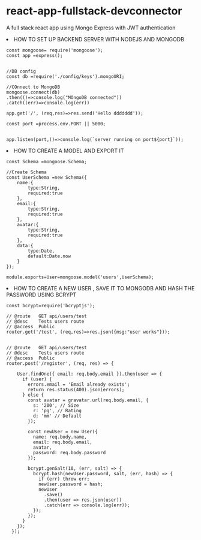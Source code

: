 # react-app-fullstack-devconnector
A full stack react app using Mongo Express with JWT authentication


<li>
HOW TO SET UP BACKEND SERVER WITH NODEJS AND MONGODB

```const express = require('express');
const mongoose= require('mongoose');
const app =express();


//DB config
const db =require('./config/keys').mongoURI;

//COnnect to MongoDB
mongoose.connect(db)
.then(()=>console.log("MOngoDB connected"))
.catch((err)=>console.log(err))

app.get('/', (req,res)=>res.send('Hello ddddddd'));

const port =process.env.PORT || 5000;


app.listen(port,()=>console.log(`server running on port${port}`));
```
  
</li>



<li>
HOW TO CREATE A MODEL AND EXPORT IT

```const moongoose=require('moongose');
const Schema =mongoose.Schema;

//Create Schema
const UserSchema =new Schema({
    name:{
        type:String,
        required:true
    },
    email:{
        type:String,
        required:true
    },
    avatar:{
        type:String,
        required:true
    },
    data:{
        type:Date,
        default:Date.now
    }
});

module.exports=User=mongoose.model('users',UserSchema);
```
  
</li>



<li>
HOW TO CREATE A NEW USER , SAVE IT TO MONGODB AND HASH THE PASSWORD USING BCRYPT

```const gravatar =require('gravatar');
const bcrypt=require('bcryptjs');

// @route   GET api/users/test
// @desc    Tests users route
// @access  Public
router.get('/test', (req,res)=>res.json({msg:"user works"}));


// @route   GET api/users/test
// @desc    Tests users route
// @access  Public
router.post('/register', (req, res) => {
    
    User.findOne({ email: req.body.email }).then(user => {
      if (user) {
        errors.email = 'Email already exists';
        return res.status(400).json(errors);
      } else {
        const avatar = gravatar.url(req.body.email, {
          s: '200', // Size
          r: 'pg', // Rating
          d: 'mm' // Default
        });
  
        const newUser = new User({
          name: req.body.name,
          email: req.body.email,
          avatar,
          password: req.body.password
        });
  
        bcrypt.genSalt(10, (err, salt) => {
          bcrypt.hash(newUser.password, salt, (err, hash) => {
            if (err) throw err;
            newUser.password = hash;
            newUser
              .save()
              .then(user => res.json(user))
              .catch(err => console.log(err));
          });
        });
      }
    });
  });
```
  
</li>